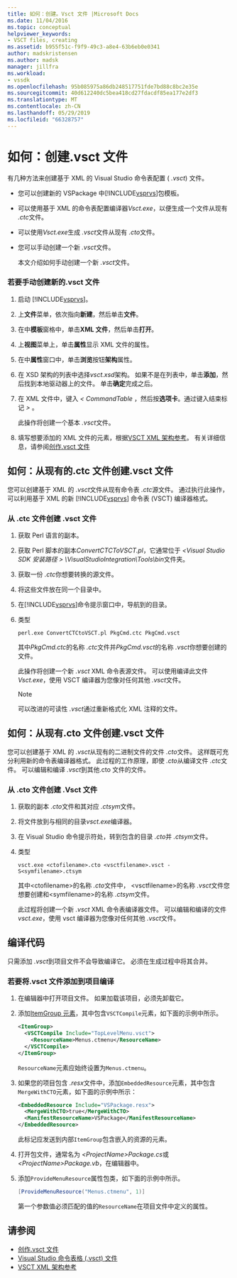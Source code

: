 ```yaml
---
title: 如何：创建。Vsct 文件 |Microsoft Docs
ms.date: 11/04/2016
ms.topic: conceptual
helpviewer_keywords:
- VSCT files, creating
ms.assetid: b955f51c-f9f9-49c3-a8e4-63b6eb0e0341
author: madskristensen
ms.author: madsk
manager: jillfra
ms.workload:
- vssdk
ms.openlocfilehash: 95b085975a86db248517751fde7bd88c8bc2e35e
ms.sourcegitcommit: 40d612240dc5bea418cd27fdacdf85ea177e2df3
ms.translationtype: MT
ms.contentlocale: zh-CN
ms.lasthandoff: 05/29/2019
ms.locfileid: "66328757"
---
```

# <a name="how-to-create-a-vsct-file"></a>如何：创建.vsct 文件

有几种方法来创建基于 XML 的 Visual Studio 命令表配置 ( *.vsct*) 文件。

- 您可以创建新的 VSPackage 中[!INCLUDE[vsprvs](../../code-quality/includes/vsprvs_md.md)]包模板。

- 可以使用基于 XML 的命令表配置编译器*Vsct.exe*，以便生成一个文件从现有 *.ctc*文件。

- 可以使用*Vsct.exe*生成 *.vsct*文件从现有 *.cto*文件。

- 您可以手动创建一个新 *.vsct*文件。

  本文介绍如何手动创建一个新 *.vsct*文件。

### <a name="to-manually-create-a-new-vsct-file"></a>若要手动创建新的.vsct 文件

1. 启动 [!INCLUDE[vsprvs](../../code-quality/includes/vsprvs_md.md)]。

2. 上**文件**菜单，依次指向**新建**，然后单击**文件**。

3. 在中**模板**窗格中，单击**XML 文件**，然后单击**打开**。

4. 上**视图**菜单上，单击**属性**显示 XML 文件的属性。

5. 在中**属性**窗口中，单击**浏览**按钮**架构**属性。

6. 在 XSD 架构的列表中选择*vsct.xsd*架构。 如果不是在列表中，单击**添加**，然后找到本地驱动器上的文件。 单击**确定**完成之后。

7. 在 XML 文件中，键入 *< CommandTable* ，然后按**选项卡**。通过键入结束标记 *>* 。

    此操作将创建一个基本 *.vsct*文件。

8. 填写想要添加的 XML 文件的元素，根据[VSCT XML 架构参考](../../extensibility/vsct-xml-schema-reference.md)。 有关详细信息，请参阅[创作.vsct 文件](../../extensibility/internals/authoring-dot-vsct-files.md)

<a name="how-to-create-a-dot-vsct-file-from-an-existing-dot-ctc-file"></a>

## <a name="how-to-create-a-vsct-file-from-an-existing-ctc-file"></a>如何：从现有的.ctc 文件创建.vsct 文件

您可以创建基于 XML 的 *.vsct*文件从现有命令表 *.ctc*源文件。 通过执行此操作，可以利用基于 XML 的新 [!INCLUDE[vsprvs](../../code-quality/includes/vsprvs_md.md)] 命令表 (VSCT) 编译器格式。

### <a name="to-create-a-vsct-file-from-a-ctc-file"></a>从 .ctc 文件创建 .vsct  文件

1. 获取 Perl 语言的副本。

2. 获取 Perl 脚本的副本*ConvertCTCToVSCT.pl*，它通常位于 *\<Visual Studio SDK 安装路径 > \VisualStudioIntegration\Tools\bin*文件夹。

3. 获取一份 *.ctc*你想要转换的源文件。

4. 将这些文件放在同一个目录中。

5. 在[!INCLUDE[vsprvs](../../code-quality/includes/vsprvs_md.md)]命令提示窗口中，导航到的目录。

6. 类型

   ```
   perl.exe ConvertCTCtoVSCT.pl PkgCmd.ctc PkgCmd.vsct
   ```

    其中*PkgCmd.ctc*的名称 *.ctc*文件并*PkgCmd.vsct*的名称 *.vsct*你想要创建的文件。

    此操作将创建一个新 *.vsct* XML 命令表源文件。 可以使用编译此文件*Vsct.exe*，使用 VSCT 编译器为您像对任何其他 *.vsct*文件。

   > [!NOTE]
   > 可以改进的可读性 *.vsct*通过重新格式化 XML 注释的文件。

<a name="how-to-create-a-dot-vsct-file-from-an-existing-dot-cto-file"></a>

## <a name="how-to-create-a-vsct-file-from-an-existing-cto-file"></a>如何：从现有.cto 文件创建.vsct 文件

您可以创建基于 XML 的 *.vsct*从现有的二进制文件的文件 *.cto*文件。 这样既可充分利用新的命令表编译器格式。 此过程的工作原理，即使 *.cto*从编译文件 *.ctc*文件。 可以编辑和编译 *.vsct*到其他.cto 文件的文件。

### <a name="to-create-a-vsct-file-from-a-cto-file"></a>从 .cto 文件创建 .Vsct 文件

1. 获取的副本 *.cto*文件和其对应 *.ctsym*文件。

2. 将文件放到与相同的目录*vsct.exe*编译器。

3. 在 Visual Studio 命令提示符处，转到包含的目录 *.cto*并 *.ctsym*文件。

4. 类型

    ```
    vsct.exe <ctofilename>.cto <vsctfilename>.vsct -S<symfilename>.ctsym
    ```

     其中\<ctofilename\>的名称 *.cto*文件中， \<vsctfilename\>的名称 *.vsct*文件您想要创建和\<symfilename\>的名称 *.ctsym*文件。

     此过程将创建一个新 *.vsct* XML 命令表编译器文件。 可以编辑和编译的文件*vsct.exe*，使用 vsct 编译器为您像对任何其他 *.vsct*文件。

## <a name="compile-the-code"></a>编译代码
 只需添加 *.vsct*到项目文件不会导致编译它。 必须在生成过程中将其合并。

### <a name="to-add-a-vsct-file-to-project-compilation"></a>若要将.vsct 文件添加到项目编译

1. 在编辑器中打开项目文件。 如果加载该项目，必须先卸载它。

2. 添加[ItemGroup 元素](../../msbuild/itemgroup-element-msbuild.md)，其中包含`VSCTCompile`元素，如下面的示例中所示。

    ```xml
    <ItemGroup>
      <VSCTCompile Include="TopLevelMenu.vsct">
        <ResourceName>Menus.ctmenu</ResourceName>
      </VSCTCompile>
    </ItemGroup>

    ```

     `ResourceName`元素应始终设置为`Menus.ctmenu`。

3. 如果您的项目包含 *.resx*文件中，添加`EmbeddedResource`元素，其中包含`MergeWithCTO`元素，如下面的示例中所示：

    ```xml
    <EmbeddedResource Include="VSPackage.resx">
      <MergeWithCTO>true</MergeWithCTO>
      <ManifestResourceName>VSPackage</ManifestResourceName>
    </EmbeddedResource>

    ```

     此标记应发送到内部`ItemGroup`包含嵌入的资源的元素。

4. 打开包文件，通常名为 *\<ProjectName\>Package.cs*或 *\<ProjectName\>Package.vb*，在编辑器中。

5. 添加`ProvideMenuResource`属性包类，如下面的示例中所示。

    ```csharp
    [ProvideMenuResource("Menus.ctmenu", 1)]
    ```

     第一个参数值必须匹配的值的`ResourceName`在项目文件中定义的属性。

## <a name="see-also"></a>请参阅
- [创作.vsct 文件](../../extensibility/internals/authoring-dot-vsct-files.md)
- [Visual Studio 命令表格 (.vsct) 文件](../../extensibility/internals/visual-studio-command-table-dot-vsct-files.md)
- [VSCT XML 架构参考](../../extensibility/vsct-xml-schema-reference.md)